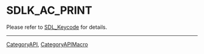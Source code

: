 # SDLK_AC_PRINT

Please refer to [SDL_Keycode](SDL_Keycode) for details.

----
[CategoryAPI](CategoryAPI), [CategoryAPIMacro](CategoryAPIMacro)


